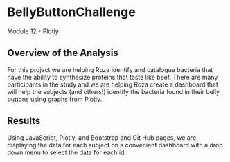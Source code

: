 # BellyButtonChallenge
Module 12 - Plotly

## Overview of the Analysis
For this project we are helping Roza identify and catalogue bacteria that have the ability to synthesize proteins that taste like beef. There are many participants in the study and we are helping Roza create a dashboard that will help the subjects (and others!) identify the bacteria found in their belly buttons using graphs from Plotly.

## Results

Using JavaScript, Plotly, and Bootstrap and Git Hub pages, we are displaying the data for each subject on a convenient dashboard with a drop down menu to select the data for each id.


